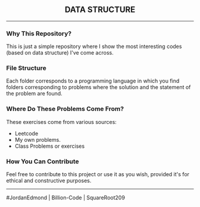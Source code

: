 <h2 align="center">DATA STRUCTURE</h2>

---
### Why This Repository?
This is just a simple repository where I show the most interesting codes (based on data structure) I've come across.

### File Structure
Each folder corresponds to a programming language in which you find folders corresponding to problems where the solution and the statement of the problem are found.

### Where Do These Problems Come From?
These exercises come from various sources:  
- Leetcode  
- My own problems.
- Class Problems or exercises

### How You Can Contribute
Feel free to contribute to this project or use it as you wish, provided it's for ethical and constructive purposes.

---

#JordanEdmond | Billion-Code | SquareRoot209